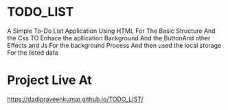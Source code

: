 # TODO_LIST

A Simple To-Do List Application Using HTML For The Basic Structure 
And the Css TO Enhace the apllication Background And the ButtonAnd other Effects
and Js For the background Process And then used the local storage For the listed data

# Project Live At

https://dadipraveenkumar.github.io/TODO_LIST/
